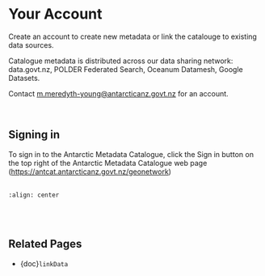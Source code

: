 # Your Account

Create an account to create new metadata or link the catalouge to existing data sources. 

Catalogue metadata is distributed across our data sharing network: <span style="text-decoration: none;">data.govt.nz</span>, POLDER Federated Search, Oceanum Datamesh, Google Datasets. 

Contact m.meredyth-young@antarcticanz.govt.nz for an account.

<br>

## Signing in

To sign in to the Antarctic Metadata Catalogue, click the Sign in button on the top right of the Antarctic Metadata Catalogue web page (https://antcat.antarcticanz.govt.nz/geonetwork)  
<br>

```{image} signin.png
:align: center
```
<br>
<br>

## Related Pages
-  {doc}`linkData`